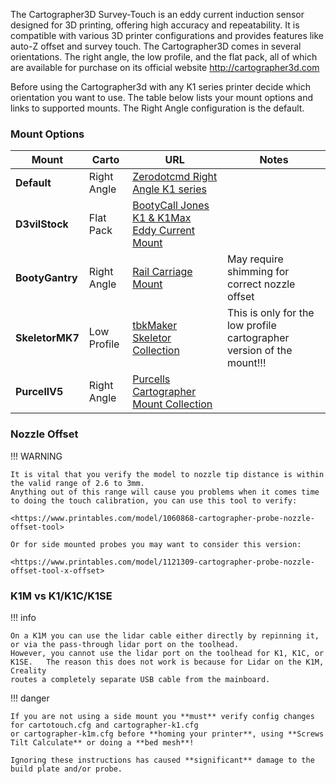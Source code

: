 The Cartographer3D Survey-Touch is an eddy current induction sensor designed for 3D printing, offering high accuracy and repeatability. It is compatible with various 3D printer configurations and provides features like auto-Z offset and survey touch. The Cartographer3D comes in several orientations. The right angle, the low profile, and the flat pack, all of which are available for purchase on its official website http://cartographer3d.com

Before using the Cartographer3d with any K1 series printer decide which orientation you want to use. The table below lists your mount options and links to supported mounts. The Right Angle configuration is the default.

### Mount Options

| Mount           |Carto| URL                                                                                                                  |Notes|
|-----------------|-----------|----------------------------------------------------------------------------------------------------------------------|----------|
| **Default**     |Right Angle| [Zerodotcmd Right Angle K1 series](<https://www.printables.com/model/1037606-cartographer-3d-right-angle-k1-series-mount>)           ||
| **D3vilStock**  |Flat Pack  | [BootyCall Jones K1 & K1Max Eddy Current Mount](<https://www.printables.com/model/684338-k1-k1max-eddy-current-mount-cartographer>)  ||
| **BootyGantry** |Right Angle| [Rail Carriage Mount](<https://github.com/tlace17/K1-Linear-Rail-Gantry/blob/main/STLs/Probe%20Mounts/Rail%20Carriage%20Carto%20Mount.stl>) |May require shimming for correct nozzle offset|
| **SkeletorMK7** |Low Profile| [tbkMaker Skeletor Collection](<https://www.printables.com/model/833769-the-skeletor-collection-a-creality-k1k1-maxk1c-coo>)                |This is only for the low profile cartographer version of the mount!!!|
| **PurcellV5**   |Right Angle| [Purcells Cartographer Mount Collection](<https://www.printables.com/model/1071493-cartographer-probe-side-mount-options-for-creality>)     ||

### Nozzle Offset

!!! WARNING

    It is vital that you verify the model to nozzle tip distance is within the valid range of 2.6 to 3mm.  
    Anything out of this range will cause you problems when it comes time to doing the touch calibration, you can use this tool to verify:

    <https://www.printables.com/model/1060868-cartographer-probe-nozzle-offset-tool>

    Or for side mounted probes you may want to consider this version:

    <https://www.printables.com/model/1121309-cartographer-probe-nozzle-offset-tool-x-offset>

### K1M vs K1/K1C/K1SE

!!! info

    On a K1M you can use the lidar cable either directly by repinning it, or via the pass-through lidar port on the toolhead.  
    However, you cannot use the lidar port on the toolhead for K1, K1C, or K1SE.   The reason this does not work is because for Lidar on the K1M, Creality 
    routes a completely separate USB cable from the mainboard. 

!!! danger

    If you are not using a side mount you **must** verify config changes for cartotouch.cfg and cartographer-k1.cfg 
    or cartographer-k1m.cfg before **homing your printer**, using **Screws Tilt Calculate** or doing a **bed mesh**!  

    Ignoring these instructions has caused **significant** damage to the build plate and/or probe.


